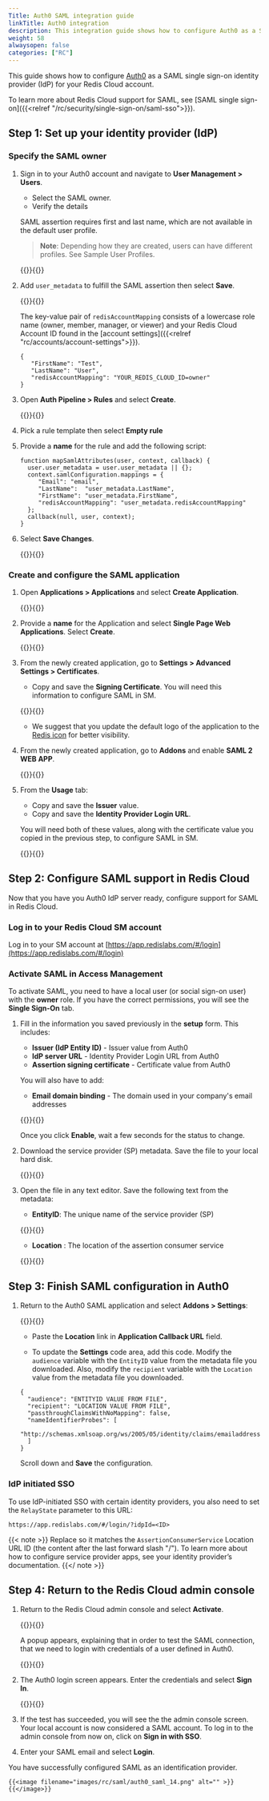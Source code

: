```yaml
---
Title: Auth0 SAML integration guide
linkTitle: Auth0 integration
description: This integration guide shows how to configure Auth0 as a SAML single sign on provider for your Redis Cloud account.
weight: 58
alwaysopen: false
categories: ["RC"]
---
```


This guide shows how to configure [Auth0](https://auth0.com/docs) as a SAML single sign-on identity provider (IdP) for your Redis Cloud account.

To learn more about Redis Cloud support for SAML, see [SAML single sign-on]({{<relref "/rc/security/single-sign-on/saml-sso">}}).

## Step 1: Set up your identity provider (IdP)

### Specify the SAML owner

1. Sign in to your Auth0 account and navigate to **User Management > Users**.
   * Select the SAML owner.
   * Verify the details

    SAML assertion requires first and last name, which are not available in the default user profile. 

    > **Note**: Depending how they are created, users can have different profiles. See Sample User Profiles.

    {{<image filename="images/rc/saml/auth0_saml_1.png" alt="" >}}{{</image>}}

1. Add `user_metadata` to fulfill the SAML assertion then select **Save**. 
   
   {{<image filename="images/rc/saml/auth0_saml_2.png" alt="" >}}{{</image>}}

   The key-value pair of `redisAccountMapping` consists of a lowercase role name (owner, member, manager, or viewer) and your Redis Cloud Account ID found in the [account settings]({{<relref "rc/accounts/account-settings">}}).

    ```
    {
       "FirstName": "Test",
       "LastName": "User",
       "redisAccountMapping": "YOUR_REDIS_CLOUD_ID=owner"
    }
    ```

1. Open **Auth Pipeline > Rules** and select **Create**.

    {{<image filename="images/rc/saml/auth0_saml_3.png" alt="" >}}{{</image>}}

1. Pick a rule template then select **Empty rule**

1. Provide a **name** for the rule and add the following script:

    ```
    function mapSamlAttributes(user, context, callback) {
      user.user_metadata = user.user_metadata || {};
      context.samlConfiguration.mappings = {
         "Email": "email",
         "LastName":  "user_metadata.LastName",
         "FirstName": "user_metadata.FirstName",
         "redisAccountMapping": "user_metadata.redisAccountMapping"
      };
      callback(null, user, context);
    }
    ```

 1. Select **Save Changes**.

    {{<image filename="images/rc/saml/auth0_saml_4.png" alt="" >}}{{</image>}}

### Create and configure the SAML application

1. Open **Applications > Applications** and select **Create Application**.

    {{<image filename="images/rc/saml/auth0_saml_5.png" alt="" >}}{{</image>}}

1. Provide a **name** for the Application and select **Single Page Web Applications**. Select **Create**.

    {{<image filename="images/rc/saml/auth0_saml_6.png" alt="" >}}{{</image>}}

1. From the newly created application, go to **Settings > Advanced Settings > Certificates**.

    * Copy and save the **Signing Certificate**. You will need this information to configure SAML in SM.

    {{<image filename="images/rc/saml/auth0_saml_7.png" alt="" >}}{{</image>}}

    * We suggest that you update the default logo of the application to the [Redis icon](https://saml-integration-logo.s3.amazonaws.com/redis-cube-red_white-rgb.png) for better visibility. 

1. From the newly created application, go to **Addons** and enable **SAML 2 WEB APP**.

    {{<image filename="images/rc/saml/auth0_saml_8.png" alt="" >}}{{</image>}}

1. From the **Usage** tab:

    * Copy and save the **Issuer** value.
    * Copy and save the **Identity Provider Login URL**.
    
    You will need both of these values, along with the certificate value you copied in the previous step, to configure SAML in SM.

    {{<image filename="images/rc/saml/auth0_saml_9.png" alt="" >}}{{</image>}}

## Step 2: Configure SAML support in Redis Cloud

Now that you have you Auth0 IdP server ready, configure support for SAML in Redis Cloud.

### Log in to your Redis Cloud SM account

Log in to your SM account at [https://app.redislabs.com/#/login](https://app.redislabs.com/#/login)

### Activate SAML in Access Management

To activate SAML, you need to have a local user (or social sign-on user) with the **owner** role. If you have the correct permissions, you will see the **Single Sign-On** tab.

1. Fill in the information you saved previously in the **setup** form. This includes:

    * **Issuer (IdP Entity ID)** - Issuer value from Auth0
    * **IdP server URL** - Identity Provider Login URL from Auth0
    * **Assertion signing certificate** - Certificate value from Auth0

    You will also have to add:

    * **Email domain binding** - The domain used in your company's email addresses

    {{<image filename="images/rc/saml/auth0_saml_11.png" alt="" >}}{{</image>}}

    Once you click **Enable**, wait a few seconds for the status to change.

1. Download the service provider (SP) metadata. Save the file to your local hard disk.

    {{<image filename="images/rc/saml/auth0_saml_15.png" alt="" >}}{{</image>}}

1. Open the file in any text editor. Save the following text from the metadata:

    * **EntityID**: The unique name of the service provider (SP)

    {{<image filename="images/rc/saml/sm_saml_4.png" alt="" >}}{{</image>}}

    * **Location** : The location of the assertion consumer service

    {{<image filename="images/rc/saml/sm_saml_5.png" alt="" >}}{{</image>}}

## Step 3: Finish SAML configuration in Auth0

1. Return to the Auth0 SAML application and select **Addons > Settings**:

    {{<image filename="images/rc/saml/auth0_saml_10.png" alt="" >}}{{</image>}}

    * Paste the **Location** link in **Application Callback URL** field.

    * To update the **Settings** code area, add this code. Modify the `audience` variable with the `EntityID` value from the metadata file you downloaded. Also, modify the `recipient` variable with the `Location` value from the metadata file you downloaded.

    ```
    {
      "audience": "ENTITYID VALUE FROM FILE",
      "recipient": "LOCATION VALUE FROM FILE",
      "passthroughClaimsWithNoMapping": false,
      "nameIdentifierProbes": [
        "http://schemas.xmlsoap.org/ws/2005/05/identity/claims/emailaddress"
      ]
    }
    ```
    Scroll down and **Save** the configuration.


### IdP initiated SSO

To use IdP-initiated SSO with certain identity providers, you also need to set the `RelayState` parameter to this URL: 

`https://app.redislabs.com/#/login/?idpId=<ID>`

{{< note >}}
Replace <ID> so it matches the `AssertionConsumerService` Location URL ID (the content after the last forward slash "/"). To learn more about how to configure service provider apps, see your identity provider’s documentation.
{{</ note >}}

## Step 4: Return to the Redis Cloud admin console

1. Return to the Redis Cloud admin console and select **Activate**.

    {{<image filename="images/rc/saml/sm_saml_8.png" alt="" >}}{{</image>}}

   A popup appears, explaining that in order to test the SAML connection, that we need to login with credentials of a user defined in Auth0.

    {{<image filename="images/rc/saml/sm_saml_9.png" alt="" >}}{{</image>}}

1. The Auth0 login screen appears. Enter the credentials and select **Sign In**.

    {{<image filename="images/rc/saml/auth0_saml_12.png" alt="" >}}{{</image>}}

1. If the test has succeeded, you will see the the admin console screen. Your local account is now considered a SAML account. To log in to the admin console from now on, click on **Sign in with SSO**.

1. Enter your SAML email and select **Login**. 

You have successfully configured SAML as an identification provider.

    {{<image filename="images/rc/saml/auth0_saml_14.png" alt="" >}}{{</image>}}

